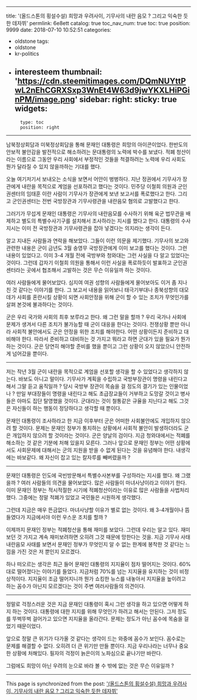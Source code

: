 
---
title: '(올드스톤의 횡설수설) 희망과 우려사이, 기무사의 내란 음모 ? 그리고 익숙한 듯한 데자뷔'
permlink: 6e8ett
catalog: true
toc_nav_num: true
toc: true
position: 9999
date: 2018-07-10 10:52:51
categories:
- oldstone
tags:
- oldstone
- kr-politics
- interesteem
thumbnail: 'https://cdn.steemitimages.com/DQmNUYttPwL2nEhCGRXSxp3WnEt4W63d9jwYKXLHiPGinPM/image.png'
sidebar:
    right:
        sticky: true
widgets:
    -
        type: toc
        position: right
---


남북정상회담과 미북정상회담을 통해 문재인 대통령은 희망의 아이콘이었다. 한반도의 안보적 불안감을 발전적으로 해소하려는 문대통령의 노력에 박수를 보냈다. 적폐 청산이라는 이름으로 그동안 우리 사회에서 부정적인 것들을 척결하려는 노력에 우리 사회도 뭔가 달라질 수 있지 않을까하는 기대를 했다.

오늘 여기저기서 보내오는 소식을 보면서 어안이 벙벙하다. 지난 정권에서 기무사가 장관에게 내란을 목적으로 계엄을 선포하려고 했다는 것이다. 민주당 이철희 의원과 군인권센터의 임태훈 이란 사람이 기무사가 장관에게 보낸 보고서를 폭로했다고 한다. 그리고 군인권센터는 전번 국방장관과 기무사령관을 내란음모 혐의로 고발했다고 한다. 

그러기가 무섭게 문재인 대통령은 기무사의 내란음모를 수사하기 위해 육군 법무관을 배제하고 별도의 특별수사기구를 설치해서 조사하라는 지시를 했다고 한다. 대통령의 수사지시는 이미 전 국방장관과 기무사령관을 잡아 넣겠다는 의지라는 생각이 든다. 

알고 지내든 사람들과 연락을 해보았다. 그들이 이런 의문을 제기했다. 기무사의 보고와 관련한 내용은 군이 금년도 3월 송영무 국방장관에게 이미 보고를 했다는 것이다. 그런 내용이 있었다고. 이미 3-4 개월 전에 국방부와 청와대는 그런 사실을 다 알고 있었다는 것이다. 그런데 갑자기 이철희 의원을 통해서 이런 사실을 폭로하듯이 발표하고 군인권센터라는 곳에서 협조해서 고발하는 것은 무슨 이유일까 하는 것이다. 

여러 사람들에게 물어보았다. 심지여 여권 성향의 사람들에게 물어보아도 이거 좀 지나친 것 같다는 이야기를 한다. 그 보고서 내용을 읽어보니 태극기부대나 종북성향의 대모데가 사회를 혼란시킬 상황이 되면 사회안정을 위해 군이 할 수 있는 조치가 무엇인가를 살펴 본것에 불과하다는 것이다. 

군은 우리 국가와 사회의 최후 보루라고 한다. 왜 그런 말을 할까 ? 우리 국가나 사회에 문제가 생겨서 다른 조치가 불가능할 때 군이 대응을 한다는 것이다. 전쟁상황 뿐만 아니라 사회적 불안에서도 군은 안정을 위한 조치를 해야한다. 어떤 상황이든지 준비하고 대비해야 한다. 따라서 준비하고 대비하는 것 가지고 뭐라고 하면 군대가 있을 필요가 뭔가 하는 것이다. 군은 당연히 해야할 준비를 했을 뿐이고 그런 상황이 오지 않았으니 안전하게 넘어갔을 뿐이다. 

---

저는 작년 3월 군이 내란을 목적으로 계엄을 선포할 생각을 할 수 있었다고 생각하지 않는다. 바보도 아니고 말이다. 기무사가 계획을 수립하고 국방부장관이 명령을 내린다고 해서 그말 듣고 움직일까 ? 당시 국방부 장관이 목숨을 걸 정도의 결기가 있는 인물이었나 ? 만일 부대장들이 명령을 내린다고 해도 초급장교들이 거부하고 도망갈 것이고 병사들은 아마도 집단 탈영했을 것이다. 군대라는 것이 철통같은 규율을 지닌다고 해도 그것은 자신들이 하는 행동이 정당하다고 생각할 때 뿐이다. 

문재인 대통령이 조사하라고 한 지금 이후부터 군은 어떠한 사회불안에도 개입하지 않으려 할 것이다. 문제는 문재인 정부가 통치하는 상황에서 사회적 불안이 발생하더라도 군은 개입하지 않으려 할 것이라는 것이다. 군은 양날의 검이다. 지금 청와대에서는 적폐를 해소하는 것 같은 기분에 처해 있을지 모른다. 그러나 앞으로 문재인 정부는 어떤 상황에서도 사회문제에 대해서는 군의 지원을 받을 수 없게 된다는 것을 유념해야 한다. 내생각에는 바보같다. 왜 자신이 잡고 있는 칼자루를 빼버렸을까 ? 

---

문재인 대통령은 인도에 국빈방문해서 특별수사본부를 구성하라는 지시를 했다. 왜 그랬을까 ? 여러 사람들의 의견을 물어보았다. 많은 사람들이 마녀사냥이라고 이야기 한다. 이미 문재인 정부는 적시적절한 시기에 적폐청산이라는 이유로 많은 사람들을 사법처리했다. 그중에는 정말 적폐가 있었고 국민들은 시원하게 생각했다.

그런데 지금은 매우 뜬금없다. 마녀사냥할 이유가 별로 없는 것이다. 왜 3-4개월이나 뜸들였다가 지금에서야 이런 우스운 조치를 할까 ?

이제까지 문재인 정부는 적폐청산을 통해 재미를 보았다. 그런데 우리는 알고 있다. 재미보던 것 가지고 계속 재미보려하면 오히려 그것 때문에 망한다는 것을. 지금 기무사 사태 내란음모 사태를 보면서 문재인 정부가 무엇인지 알 수 없는 한계에 봉착한 것 같다는 느낌을 가진 것은 저 뿐인지 모르겠다.

하나 떠오르는 생각은 최근 들어 문재인 대통령의 지지율이 점차 떨어지는 것이다. 60%대로 떨어졌다는 이야기를 들었다. 지금처럼 70%를 넘는 지지율을 유지하는 것이 비정상적이다. 지지율이 조금 떨어지니까 뭔가 쇼킹한 뉴스를 내놓아서 지지율을 높이려고 하는 꼼수가 아닌지 모르겠다는 것이 주변 여러사람들의 의견이다. 

---

정말로 걱정스러운 것은 지금 문재인 대통령이 혹시 그런 생각을 하고 있으면 어떻게 하지 하는 것이다. 대통령에 대한 지지를 위해 무엇인가 하려고 해서는 안된다. 그저 정도를 뚜벅뚜벅 걸어가고 있으면 지지율을 올라간다. 문제는 정도가 아닌 꼼수에 목숨을 걸었기 때문이었다. 

앞으로 정말 큰 위기가 다가올 것 같다는 생각이 드는 와중에 꼼수가 보인다. 꼼수로는 문제를 해결할 수 없다. 오히려 더 큰 위기만 만들 뿐이다. 지금 우리나라는 너무나 중요한 상황에 처해있다. 필자의 걱정이 늙은이의 노파심으로 끝나기만 바란다. 

그럼에도 희망이 아닌 우려의 눈으로 바라 볼 수 밖에 없는 것은 무슨 이유일까 ?

- - -

This page is synchronized from the post: ['(올드스톤의 횡설수설) 희망과 우려사이, 기무사의 내란 음모 ? 그리고 익숙한 듯한 데자뷔'](https://steemit.com/@oldstone/6e8ett)
